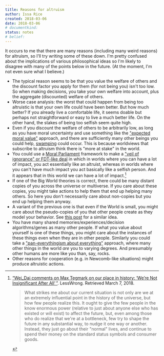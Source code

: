 ```yaml
---
title: Reasons for altruism
author: Issa Rice
created: 2018-03-06
date: 2018-03-06
# documentkind:
status: notes
# belief:
---
```


It occurs to me that there are many reasons (including many weird reasons) for altruism, so I'll try writing some of these down. I'm pretty confused about the implications of various philosophical ideas so I'm likely to disagree with many of the points below in the future. (At the moment, I'm not even sure what I believe.)

- The typical reason seems to be that you value the welfare of others and the discount factor you apply for them (for not being you) isn't too low. So when making decisions, you take your own welfare into account, plus the aggregate (discounted) welfare of others.
- Worse case analysis: the worst that could happen from being too altruistic is that your own life could have been better. But how much better? If you already live a comfortable life, it seems doable but perhaps not straightforward or easy to live a much better life. On the other hand, the stakes of being too selfish seem quite high.
- Even if you discount the welfare of others to be arbitrarily low, as long as you have moral uncertainty and use something like the ["expected moral value"](http://users.ox.ac.uk/~mert2255/papers/mu-about-pe.pdf "Hilary Graves; Toby Ord. “Moral uncertainty about population axiology”.") approach, and there are sufficiently many other beings you could help, [swamping](https://causeprioritization.org/Swamping_(population_ethics)) could occur. This is because worldviews that subscribe to altruism think there is "more at stake" in the world.
- You could use a [Moral Parliament](http://www.overcomingbias.com/2009/01/moral-uncertainty-towards-a-solution.html "Nick Bostrom (January 1, 2009). “Moral uncertainty – towards a solution?” Overcoming Bias.") framework to make a ["veil of ignorance" or FDT-like deal](https://causeprioritization.org/Veil_of_ignorance_and_functional_decision_theory) in which in worlds where you can have a lot of impact, you act essentially like an altruist, whereas in worlds where you can't have much impact you act basically like a selfish person. And it appears that in this world we can have a lot of impact.[^bottleneck]
- If one of the Big World theories is correct, there could be many distant copies of you across the universe or multiverse. If you care about these copies, you might take actions to help them that end up helping many others. So here you don't necessarily care about non-copies but you end up helping them anyway.
- A variant of the previous one is that even if the World is small, you might care about the pseudo-copies of you that other people create as they model your behavior. See [this post](http://lesswrong.com/lw/1ay/is_cryonics_necessary_writing_yourself_into_the/ "gworley (June 23, 2010). “Is cryonics necessary?: Writing yourself into the future”. LessWrong.") for a similar idea.
- You have many shared memories/experiences/decision algorithms/genes as many other people. If what you value about yourself is one of these things, you might care about the instances of these things even when they are in other people. Similarly you could take a ["pan-everythingism about everything"](http://files.openphilanthropy.org/files/Conversations/Brian_Tomasik_10-06-16_(public).pdf) approach, where many other things in the world *are* you to varying degrees. And presumably other humans are more like you than, say, rocks.
- Other reasons for cooperation (e.g. in Newcomb-like situations) might produce altruistic actions.

[^bottleneck]: [“Wei\_Dai comments on Max Tegmark on our place in history: ‘We’re Not Insignificant After All’ ”](http://lesswrong.com/lw/1li/max_tegmark_on_our_place_in_history_were_not/1eer). LessWrong. Retrieved March 7, 2018.

    > What strikes me about our current situation is not only are we at an extremely influential point in the history of the universe, but how few people realize this. It ought to give the few people in the know enormous power (relative to just about anyone else who has existed or will exist) to affect the future, but, even among those who do realize that we're at a bottleneck, few try to shape the future in any substantial way, to nudge it one way or another. Instead, they just go about their "normal" lives, and continue to spend their money on the standard status symbols and consumer goods.
